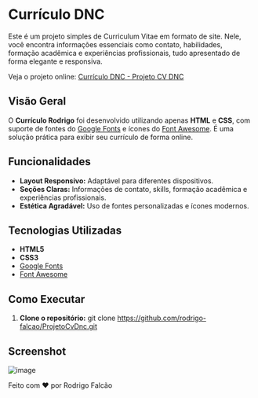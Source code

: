 # Currículo DNC

Este é um projeto simples de Curriculum Vitae em formato de site. Nele, você encontra informações essenciais como contato, habilidades, formação acadêmica e experiências profissionais, tudo apresentado de forma elegante e responsiva.

Veja o projeto online: [Currículo DNC - Projeto CV DNC](https://rodrigo-falcao.github.io/ProjetoCvDnc/)

## Visão Geral

O **Currículo Rodrigo** foi desenvolvido utilizando apenas **HTML** e **CSS**, com suporte de fontes do [Google Fonts](https://fonts.google.com/) e ícones do [Font Awesome](https://fontawesome.com/). É uma solução prática para exibir seu currículo de forma online.

## Funcionalidades

- **Layout Responsivo:** Adaptável para diferentes dispositivos.
- **Seções Claras:** Informações de contato, skills, formação acadêmica e experiências profissionais.
- **Estética Agradável:** Uso de fontes personalizadas e ícones modernos.

## Tecnologias Utilizadas

- **HTML5**
- **CSS3**
- [Google Fonts](https://fonts.google.com/)
- [Font Awesome](https://fontawesome.com/)

## Como Executar
1. **Clone o repositório:**
   git clone https://github.com/rodrigo-falcao/ProjetoCvDnc.git

## Screenshot

![image](https://github.com/user-attachments/assets/14766617-bd05-4f1b-a78f-ad71a5d7afe0)


Feito com ❤️ por Rodrigo Falcão
